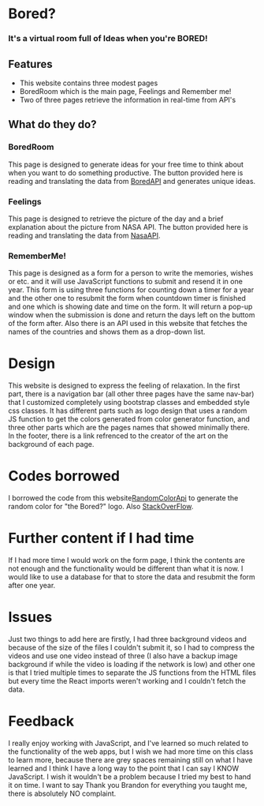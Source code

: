 # Bored?
### It's a virtual room full of Ideas when you're BORED!


## Features

- This website contains three modest pages 
- BoredRoom which is the main page, Feelings and Remember me!
- Two of three pages retrieve the information in real-time from API's 

## What do they do?

### BoredRoom
This page is designed to generate ideas for your free time to think about when you want to do something productive. The button provided here is reading and translating the data from [BoredAPI](https://www.boredapi.com/api/activity) and generates unique ideas.

### Feelings
This page is designed to retrieve the picture of the day and a brief explanation about the picture from NASA API. The button provided here is reading and translating the data from [NasaAPI](https://api.nasa.gov/planetary/apod?api_key=DEMO_KEY).

### RememberMe!
This page is designed as a form for a person to write the memories, wishes or etc. and it will use JavaScript functions to submit and resend it in one year. This form is using three functions for counting down a timer for a year and the other one to resubmit the form when countdown timer is finished and one which is showing date and time on the form. It will return a pop-up window when the submission is done and return the days left on the buttom of the form after. Also there is an API used in this website that fetches the names of the countries and shows them as a drop-down list.


# Design

This website is designed to express the feeling of relaxation.
In the first part, there is a navigation bar (all other three pages have the same nav-bar) that I customized completely using bootstrap classes and embedded style css classes. It has different parts such as logo design that uses a random JS function to get the colors generated from color generator function, and three other parts which are the pages names that showed minimally there.
In the footer, there is a link refrenced to the creator of the art on the background of each page.


# Codes borrowed 
I borrowed the code from this website[RandomColorApi](https://webdesign.tutsplus.com/tutorials/generate-random-background-colors-javascript--cms-37030) to generate the random color for "the Bored?" logo.
Also [StackOverFlow](https://stackoverflow.com/).


# Further content if I had time

If I had more time I would work on the form page, I think the contents are not enough and the functionality would be different than what it is now. I would like to use a database for that to store the data and resubmit the form after one year.

# Issues

Just two things to add here are firstly, I had three background videos and because of the size of the files I couldn't submit it, so I had to compress the videos and use one video instead of three (I also have a backup image background if while the video is loading if the network is low) and other one is that I tried multiple times to separate the JS functions from the HTML files but every time the React imports weren't working and I couldn't fetch the data.

# Feedback

I really enjoy working with JavaScript, and I've learned so much related to the functionality of the web apps, but I wish we had more time on this class to learn more, because there are grey spaces remaining still on what I have learned and I think I have a long way to the point that I can say I KNOW JavaScript.  I wish it wouldn't be a problem because I tried my best to hand it on time. I want to say Thank you Brandon for everything you taught me, there is absolutely NO complaint.


